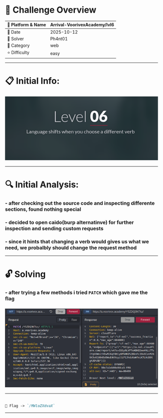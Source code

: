#  📌 Challenge Overview

| 🧩 Platform & Name | Arrival-VoorivexAcademy/lvl6 |
| ------------------- | ------------------------------- |
| 📅 Date             | 2025-10-12 |
| 👾 Solver           | Ph4nt01 |
| 🔰 Category         | web |
| ⭐ Difficulty        | easy |

---

# 📋 Initial Info:

### ![img](./imgs/lvl6.png)

---

# 🔍 Initial Analysis:

### - after checking out the source code and inspecting differente sections, found nothing special
### - decided to open caido(burp alternatinve) for further inspection and sending custom requests
### - since it hints that changing a verb would gives us what we need, we probalbly should change the request method

---

# 🔓 Solving

### - after trying a few methods i tried `PATCH` which gave me the flag
### ![img](./imgs/lvl6-1.png)

---

```markdown

🚩 Flag -> `/MWloZXdvaX`

```

---

